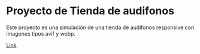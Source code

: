 # Proyecto de Tienda de audifonos

Este proyecto es una simulación de una tienda de audifonos responsive con imagenes tipos avif y webp.

[Link](https://urielcode.github.io/tienda-audifonos/)
